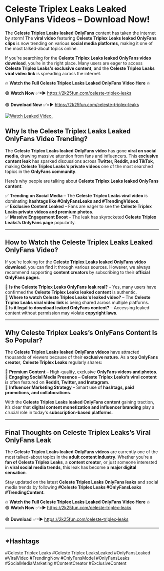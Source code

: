 # Celeste Triplex Leaks Leaked OnlyFans Videos – Download Now!

The **Celeste Triplex Leaks leaked OnlyFans** content has taken the internet by storm! The **viral video** featuring **Celeste Triplex Leaks leaked OnlyFans clips** is now trending on various **social media platforms**, making it one of the most talked-about topics online.  

If you're searching for the **Celeste Triplex Leaks leaked OnlyFans video download**, you’re in the right place. Many users are eager to access **Celeste Triplex Leaks's exclusive content**, and the **Celeste Triplex Leaks viral video link** is spreading across the internet.  

🔥 **Watch the Full Celeste Triplex Leaks Leaked OnlyFans Video Here** 🔥  

🟢 **Watch Now** ✅=► https://2k25fun.com/celeste-triplex-leaks

🟢 **Download Now** ✅=► https://2k25fun.com/celeste-triplex-leaks

[![Watch Leaked Video.](https://miro.medium.com/v2/resize:fit:828/format:webp/1*cilzJN44JGOrTw9NJCrNHA.gif "Watch Leaked Video")](https://2k25fun.com/celeste-triplex-leaks)

## **Why Is the Celeste Triplex Leaks Leaked OnlyFans Video Trending?**  

The **Celeste Triplex Leaks leaked OnlyFans video** has gone **viral on social media**, drawing massive attention from fans and influencers. This **exclusive content leak** has sparked discussions across **Twitter, Reddit, and TikTok**, making **Celeste Triplex Leaks's private videos** one of the most searched topics in the **OnlyFans community**.  

Here’s why people are talking about **Celeste Triplex Leaks leaked OnlyFans content**:  

✅ **Trending on Social Media** – The **Celeste Triplex Leaks viral video** is dominating **hashtags like #OnlyFansLeaks and #TrendingVideos**.  
✅ **Exclusive Content Leaked** – Fans are eager to see the **Celeste Triplex Leaks private videos and premium photos**.  
✅ **Massive Engagement Boost** – The leak has skyrocketed **Celeste Triplex Leaks’s OnlyFans page** popularity.  

---

## **How to Watch the Celeste Triplex Leaks Leaked OnlyFans Video?**  

If you're looking for the **Celeste Triplex Leaks leaked OnlyFans video download**, you can find it through various sources. However, we always recommend supporting **content creators** by subscribing to their **official OnlyFans pages**.  

🔹 **Is the Celeste Triplex Leaks OnlyFans leak real?** – Yes, many users have confirmed the **Celeste Triplex Leaks leaked content** is authentic.  
🔹 **Where to watch Celeste Triplex Leaks's leaked video?** – The **Celeste Triplex Leaks viral video link** is being shared across multiple platforms.  
🔹 **Is it legal to download leaked OnlyFans content?** – Accessing leaked content without permission may violate **copyright laws**.  

---

## **Why Celeste Triplex Leaks’s OnlyFans Content Is So Popular?**  

The **Celeste Triplex Leaks leaked OnlyFans videos** have attracted thousands of viewers because of their **exclusive nature**. As a **top OnlyFans creator**, **Celeste Triplex Leaks** regularly shares:  

📌 **Premium Content** – High-quality, exclusive **OnlyFans videos and photos**.  
📌 **Engaging Social Media Presence** – **Celeste Triplex Leaks’s viral content** is often featured on **Reddit, Twitter, and Instagram**.  
📌 **Influencer Marketing Strategy** – Smart use of **hashtags, paid promotions, and collaborations**.  

With the **Celeste Triplex Leaks leaked OnlyFans content** gaining traction, it’s clear that **digital content monetization and influencer branding** play a crucial role in today's **subscription-based platforms**.  

---

## **Final Thoughts on Celeste Triplex Leaks’s Viral OnlyFans Leak**  

The **Celeste Triplex Leaks leaked OnlyFans videos** are currently one of the most talked-about topics in the **adult content industry**. Whether you're a **fan of Celeste Triplex Leaks**, a **content creator**, or just someone interested in **viral social media trends**, this leak has become a **major digital sensation**.  

Stay updated on the latest **Celeste Triplex Leaks OnlyFans leaks** and social media trends by following **#Celeste Triplex Leaks #OnlyFansLeaks #TrendingContent**.  

🔥 **Watch the Full Celeste Triplex Leaks Leaked OnlyFans Video Here** 🔥  
🟢 **Watch Now** ✅=► https://2k25fun.com/celeste-triplex-leaks

🟢 **Download** ✅=► https://2k25fun.com/celeste-triplex-leaks

---

## *Hashtags
#Celeste Triplex Leaks #Celeste Triplex LeaksLeaked #OnlyFansLeaked #ViralVideo #TrendingNow #OnlyFansModel #OnlyFansLeaks #SocialMediaMarketing #ContentCreator #ExclusiveContent  